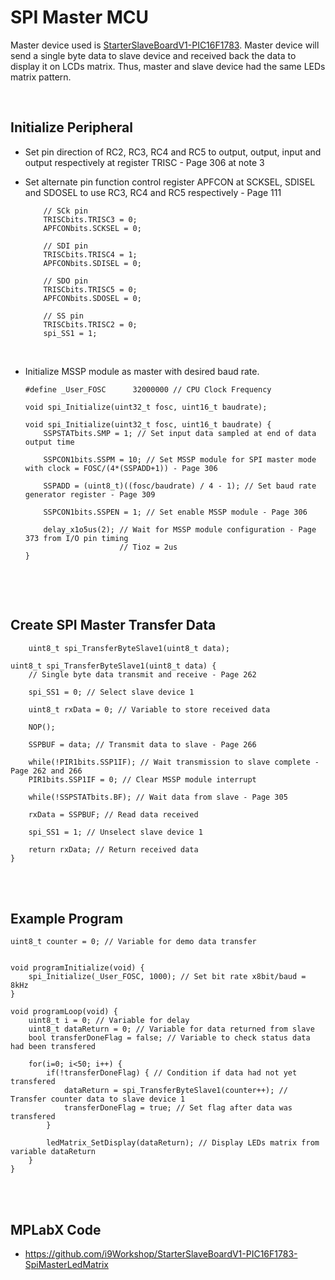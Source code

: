 # SPI Master MCU

Master device used is [StarterSlaveBoardV1-PIC16F1783](https://github.com/i9Workshop/Tutorials-Microchip-XC8). 
Master device will send a single byte data to slave device and received back the data to display it on LCDs matrix. Thus, master and slave device had the same LEDs matrix pattern.
<br/>

<br/>

## Initialize Peripheral

* Set pin direction of RC2, RC3, RC4 and RC5 to output, output, input and output respectively at register TRISC - Page 306 at note 3
* Set alternate pin function control register APFCON at SCKSEL, SDISEL and SDOSEL to use RC3, RC4 and RC5 respectively - Page 111
  ```
      // SCk pin
      TRISCbits.TRISC3 = 0;
      APFCONbits.SCKSEL = 0;
      
      // SDI pin
      TRISCbits.TRISC4 = 1;
      APFCONbits.SDISEL = 0;
      
      // SDO pin
      TRISCbits.TRISC5 = 0;
      APFCONbits.SDOSEL = 0;
      
      // SS pin
      TRISCbits.TRISC2 = 0;
      spi_SS1 = 1;
  ```
  <br/>

* Initialize MSSP module as master with desired baud rate.
  
  ```
  #define _User_FOSC      32000000 // CPU Clock Frequency
  ```
  
  ```
  void spi_Initialize(uint32_t fosc, uint16_t baudrate);
  ```
  
  ```
  void spi_Initialize(uint32_t fosc, uint16_t baudrate) {
      SSPSTATbits.SMP = 1; // Set input data sampled at end of data output time
      
      SSPCON1bits.SSPM = 10; // Set MSSP module for SPI master mode with clock = FOSC/(4*(SSPADD+1)) - Page 306
      
      SSPADD = (uint8_t)((fosc/baudrate) / 4 - 1); // Set baud rate generator register - Page 309
  	
      SSPCON1bits.SSPEN = 1; // Set enable MSSP module - Page 306
      
      delay_x1o5us(2); // Wait for MSSP module configuration - Page 373 from I/O pin timing
                       // Tioz = 2us
  }
  ```
  <br/>

<br/>

## Create SPI Master Transfer Data

```
    uint8_t spi_TransferByteSlave1(uint8_t data);
```

```
uint8_t spi_TransferByteSlave1(uint8_t data) {
    // Single byte data transmit and receive - Page 262
    
    spi_SS1 = 0; // Select slave device 1
    
    uint8_t rxData = 0; // Variable to store received data
    
    NOP();
    
    SSPBUF = data; // Transmit data to slave - Page 266
    
    while(!PIR1bits.SSP1IF); // Wait transmission to slave complete - Page 262 and 266
    PIR1bits.SSP1IF = 0; // Clear MSSP module interrupt
    
    while(!SSPSTATbits.BF); // Wait data from slave - Page 305
    
    rxData = SSPBUF; // Read data received
    
    spi_SS1 = 1; // Unselect slave device 1
    
    return rxData; // Return received data
}
```
<br/>

<br/>

## Example Program

```
uint8_t counter = 0; // Variable for demo data transfer


void programInitialize(void) {
    spi_Initialize(_User_FOSC, 1000); // Set bit rate x8bit/baud = 8kHz
}

void programLoop(void) {
    uint8_t i = 0; // Variable for delay
    uint8_t dataReturn = 0; // Variable for data returned from slave
    bool transferDoneFlag = false; // Variable to check status data had been transfered
    
    for(i=0; i<50; i++) {
        if(!transferDoneFlag) { // Condition if data had not yet transfered
            dataReturn = spi_TransferByteSlave1(counter++); // Transfer counter data to slave device 1
            transferDoneFlag = true; // Set flag after data was transfered
        }
        
        ledMatrix_SetDisplay(dataReturn); // Display LEDs matrix from variable dataReturn
    }
}
```
<br/>

<br/>

## MPLabX Code

* https://github.com/i9Workshop/StarterSlaveBoardV1-PIC16F1783-SpiMasterLedMatrix
<br/>

<br/>

